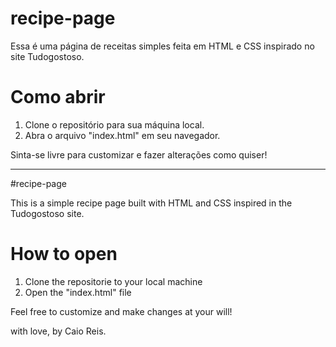 # recipe-page

Essa é uma página de receitas simples feita em HTML e CSS inspirado no site Tudogostoso.

# Como abrir

1. Clone o repositório para sua máquina local.
2. Abra o arquivo "index.html" em seu navegador.

Sinta-se livre para customizar e fazer alterações como quiser!

-----------------------------------------------------------------------------------

#recipe-page

This is a simple recipe page built with HTML and CSS inspired in the Tudogostoso site.

# How to open

1. Clone the repositorie to your local machine 
2. Open the "index.html" file

Feel free to customize and make changes at your will! 

with love, by Caio Reis.
